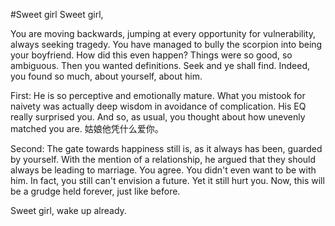 #Sweet girl 
Sweet girl, 

 

You are moving backwards, jumping at every opportunity for vulnerability, always seeking tragedy. You have managed to bully the scorpion into being your boyfriend. How did this even happen? Things were so good, so ambiguous. Then you wanted definitions. Seek and ye shall find. Indeed, you found so much, about yourself, about him. 

First: He is so perceptive and emotionally mature. What you mistook for naivety was actually deep wisdom in avoidance of complication. His EQ really surprised you. And so, as usual, you thought about how unevenly matched you are.  姑娘他凭什么爱你。

Second: The gate towards happiness still is, as it always has been, guarded by yourself. With the mention of a relationship, he argued that they should always be leading to marriage. You agree. You didn't even want to be with him. In fact, you still can't envision a future. Yet it still hurt you. Now, this will be a grudge held forever, just like before. 

 

Sweet girl, wake up already. 